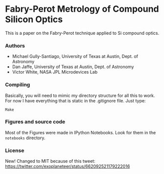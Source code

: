 # Fabry-Perot Metrology of Compound Silicon Optics

This is a paper on the Fabry-Perot technique applied to Si compound optics.

### Authors

* Michael Gully-Santiago, University of Texas at Austin, Dept. of Astronomy
* Dan Jaffe, University of Texas at Austin, Dept. of Astronomy
* Victor White, NASA JPL Microdevices Lab

### Compiling

Basically, you will need to mimic my directory structure for all this to work.  For now I have everything that is static in the .gitignore file.  Just type:

`Make`

### Figures and source code

Most of the Figures were made in IPython Notebooks.  Look for them in the `notebooks` directory.

### License

New! Changed to MIT because of this tweet:
https://twitter.com/exoplaneteer/status/662092521179222016
